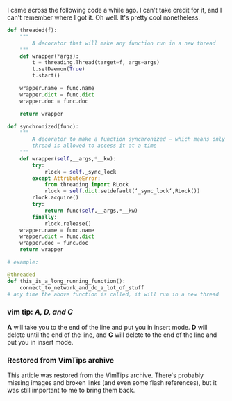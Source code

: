 <!-- :metadata:

title: Decorator fun in Python
tags: Programming, Python
publishedAt: 2007-03-26T18:25:00-0700
summary:

I came across the following code a while ago.  I can't take credit for it, and
I can't remember where I got it.  Oh well.  It's pretty cool nonetheless.

-->

I came across the following code a while ago.  I can't take credit for it, and
I can't remember where I got it.  Oh well.  It's pretty cool nonetheless.

```python
def threaded(f):
    """
        A decorator that will make any function run in a new thread
    """
    def wrapper(*args):
        t = threading.Thread(target=f, args=args)
        t.setDaemon(True)
        t.start()

    wrapper.name = func.name
    wrapper.dict = func.dict
    wrapper.doc = func.doc

    return wrapper

def synchronized(func):
    """
        A decorator to make a function synchronized – which means only one
        thread is allowed to access it at a time
    """
    def wrapper(self,__args,*__kw):
        try:
            rlock = self._sync_lock
        except AttributeError:
            from threading import RLock
            rlock = self.dict.setdefault(‘_sync_lock‘,RLock())
        rlock.acquire()
        try:
            return func(self,__args,*__kw)
        finally:
            rlock.release()
    wrapper.name = func.name
    wrapper.dict = func.dict
    wrapper.doc = func.doc
    return wrapper

# example:

@threaded
def this_is_a_long_running_function():
    connect_to_network_and_do_a_lot_of_stuff
# any time the above function is called, it will run in a new thread
```

<div class='vimtip'>
<h3>
<b>vim tip:</b> <i>A,  D, and C</i>
</h3>

<p>
<b>A</b> will take you to the end of the line and put you in insert mode.
<b>D</b> will delete until the end of the line, and <b>C</b> will delete to the
end of the line and put you in insert mode.
</p>
</div>

<div class="restored-from-archive">
  <h3>Restored from VimTips archive</h3>
  <p>
  This article was restored from the VimTips archive. There's probably
  missing images and broken links (and even some flash references), but it
  was still important to me to bring them back.
  </p>
</div>
